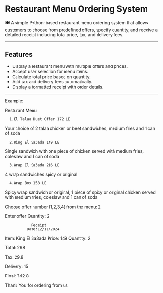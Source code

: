 # Restaurant Menu Ordering System

🍽 A simple Python-based restaurant menu ordering system that allows customers to choose from predefined offers, specify quantity, and receive a detailed receipt including total price, tax, and delivery fees.

---

## Features
- Display a restaurant menu with multiple offers and prices.
- Accept user selection for menu items.
- Calculate total price based on quantity.
- Add tax and delivery fees automatically.
- Display a formatted receipt with order details.

---
Example:

  Resturant Menu

      1.El Talaa Duet Offer 172 LE

Your choice of 2 talaa chicken or beef sandwiches, medium fries and 1 can of soda

      2.King El Sa3ada 149 LE

Single sandwich with one piece of chicken served with medium fries, coleslaw and 1 can of soda

      3.Wrap El Sa3ada 216 LE

4 wrap sandwiches spicy or original

      4.Wrap Box 158 LE

Spicy wrap sandwich or original, 1 piece of spicy or original chicken served with medium fries, coleslaw and 1 can of soda

Choose offer number (1,2,3,4) from the menu: 2

Enter offer Quantity: 2

                Receipt                       
              Date:12/11/2024
           
Item: King El Sa3ada 	Price: 149 	Quantity: 2

Total: 298 

Tax: 29.8 

Delivery: 15 

Final: 342.8

Thank You for ordering from us
